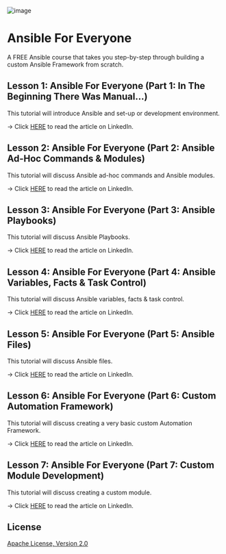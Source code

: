 ![image](https://github.com/mytechnotalent/Ansible-For-Everyone/blob/main/Ansible%20For%20Everyone.png?raw=true)

# Ansible For Everyone
A FREE Ansible course that takes you step-by-step through building a custom Ansible Framework from scratch.

## Lesson 1: Ansible For Everyone (Part 1: In The Beginning There Was Manual...)
This tutorial will introduce Ansible and set-up or development environment.

-> Click [HERE](https://www.linkedin.com/pulse/lesson-1-ansible-everyone-part-beginning-manual-kevin-thomas/) to read the article on LinkedIn.

## Lesson 2: Ansible For Everyone (Part 2: Ansible Ad-Hoc Commands & Modules)
This tutorial will discuss Ansible ad-hoc commands and Ansible modules.

-> Click [HERE](https://www.linkedin.com/pulse/ansible-everyone-part-2-ad-hoc-commands-modules-kevin-thomas/) to read the article on LinkedIn.

## Lesson 3: Ansible For Everyone (Part 3: Ansible Playbooks)
This tutorial will discuss Ansible Playbooks.

-> Click [HERE](https://www.linkedin.com/pulse/ansible-everyone-part-3-playbooks-kevin-thomas/) to read the article on LinkedIn.

## Lesson 4: Ansible For Everyone (Part 4: Ansible Variables, Facts & Task Control)
This tutorial will discuss Ansible variables, facts & task control.

-> Click [HERE](https://www.linkedin.com/pulse/ansible-everyone-part-4-variables-facts-task-control-kevin-thomas/) to read the article on LinkedIn.

## Lesson 5: Ansible For Everyone (Part 5: Ansible Files)
This tutorial will discuss Ansible files.

-> Click [HERE](https://www.linkedin.com/pulse/ansible-everyone-part-5-files-kevin-thomas/) to read the article on LinkedIn.

## Lesson 6: Ansible For Everyone (Part 6: Custom Automation Framework)
This tutorial will discuss creating a very basic custom Automation Framework.

-> Click [HERE](https://www.linkedin.com/pulse/ansible-everyone-part-6-custom-automation-framework-kevin-thomas/) to read the article on LinkedIn.

## Lesson 7: Ansible For Everyone (Part 7: Custom Module Development)
This tutorial will discuss creating a custom module.

-> Click [HERE](https://www.linkedin.com/pulse/ansible-everyone-part-7-custom-module-development-kevin-thomas/) to read the article on LinkedIn.

## License
[Apache License, Version 2.0](https://www.apache.org/licenses/LICENSE-2.0)
